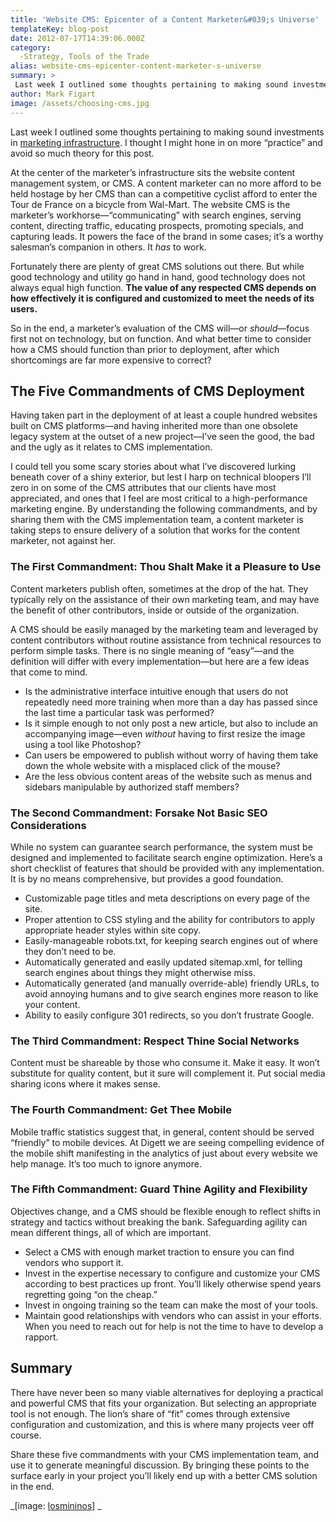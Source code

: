 ```yaml
---
title: 'Website CMS: Epicenter of a Content Marketer&#039;s Universe'
templateKey: blog-post
date: 2012-07-17T14:39:06.000Z
category: 
  -Strategy, Tools of the Trade
alias: website-cms-epicenter-content-marketer-s-universe
summary: > 
 Last week I outlined some thoughts pertaining to making sound investments in marketing infrastructure. I thought I might hone in on more "practice" and avoid so much theory for this post.
author: Mark Figart
image: /assets/choosing-cms.jpg
---
```


Last week I outlined some thoughts pertaining to making sound investments in [marketing infrastructure](/blog/07/09/2012/measure-twice-cut-once). I thought I might hone in on more “practice” and avoid so much theory for this post.

At the center of the marketer’s infrastructure sits the website content management system, or CMS. A content marketer can no more afford to be held hostage by her CMS than can a competitive cyclist afford to enter the Tour de France on a bicycle from Wal-Mart. The website CMS is the marketer’s workhorse—“communicating” with search engines, serving content, directing traffic, educating prospects, promoting specials, and capturing leads. It powers the face of the brand in some cases; it’s a worthy salesman’s companion in others. It _has_ to work.

Fortunately there are plenty of great CMS solutions out there. But while good technology and utility go hand in hand, good technology does not always equal high function. **The value of any respected CMS depends on how effectively it is configured and customized to meet the needs of its users.**

So in the end, a marketer’s evaluation of the CMS will—or _should_—focus first not on technology, but on function. And what better time to consider how a CMS should function than prior to deployment, after which shortcomings are far more expensive to correct?

The Five Commandments of CMS Deployment
---------------------------------------

Having taken part in the deployment of at least a couple hundred websites built on CMS platforms—and having inherited more than one obsolete legacy system at the outset of a new project—I’ve seen the good, the bad and the ugly as it relates to CMS implementation.

I could tell you some scary stories about what I’ve discovered lurking beneath cover of a shiny exterior, but lest I harp on technical bloopers I’ll zero in on some of the CMS attributes that our clients have most appreciated, and ones that I feel are most critical to a high-performance marketing engine. By understanding the following commandments, and by sharing them with the CMS implementation team, a content marketer is taking steps to ensure delivery of a solution that works for the content marketer, not against her.

### The First Commandment: Thou Shalt Make it a Pleasure to Use

Content marketers publish often, sometimes at the drop of the hat. They typically rely on the assistance of their own marketing team, and may have the benefit of other contributors, inside or outside of the organization.

A CMS should be easily managed by the marketing team and leveraged by content contributors without routine assistance from technical resources to perform simple tasks. There is no single meaning of “easy”—and the definition will differ with every implementation—but here are a few ideas that come to mind.

*   Is the administrative interface intuitive enough that users do not repeatedly need more training when more than a day has passed since the last time a particular task was performed?
*   Is it simple enough to not only post a new article, but also to include an accompanying image—even _without_ having to first resize the image using a tool like Photoshop?
*   Can users be empowered to publish without worry of having them take down the whole website with a misplaced click of the mouse?
*   Are the less obvious content areas of the website such as menus and sidebars manipulable by authorized staff members?

### The Second Commandment: Forsake Not Basic SEO Considerations

While no system can guarantee search performance, the system must be designed and implemented to facilitate search engine optimization. Here’s a short checklist of features that should be provided with any implementation. It is by no means comprehensive, but provides a good foundation.

*   Customizable page titles and meta descriptions on every page of the site.
*   Proper attention to CSS styling and the ability for contributors to apply appropriate header styles within site copy.
*   Easily-manageable robots.txt, for keeping search engines out of where they don’t need to be.
*   Automatically generated and easily updated sitemap.xml, for telling search engines about things they might otherwise miss.
*   Automatically generated (and manually override-able) friendly URLs, to avoid annoying humans and to give search engines more reason to like your content.
*   Ability to easily configure 301 redirects, so you don’t frustrate Google.

### The Third Commandment: Respect Thine Social Networks

Content must be shareable by those who consume it. Make it easy. It won’t substitute for quality content, but it sure will complement it. Put social media sharing icons where it makes sense.

### The Fourth Commandment: Get Thee Mobile

Mobile traffic statistics suggest that, in general, content should be served “friendly” to mobile devices. At Digett we are seeing compelling evidence of the mobile shift manifesting in the analytics of just about every website we help manage. It’s too much to ignore anymore.

### The Fifth Commandment: Guard Thine Agility and Flexibility

Objectives change, and a CMS should be flexible enough to reflect shifts in strategy and tactics without breaking the bank. Safeguarding agility can mean different things, all of which are important.

*   Select a CMS with enough market traction to ensure you can find vendors who support it.
*   Invest in the expertise necessary to configure and customize your CMS according to best practices up front. You’ll likely otherwise spend years regretting going “on the cheap.”
*   Invest in ongoing training so the team can make the most of your tools.
*   Maintain good relationships with vendors who can assist in your efforts. When you need to reach out for help is not the time to have to develop a rapport.

Summary
-------

There have never been so many viable alternatives for deploying a practical and powerful CMS that fits your organization. But selecting an appropriate tool is not enough. The lion’s share of “fit” comes through extensive configuration and customization, and this is where many projects veer off course.

Share these five commandments with your CMS implementation team, and use it to generate meaningful discussion. By bringing these points to the surface early in your project you’ll likely end up with a better CMS solution in the end.

_\[image: [losmininos](http://www.flickr.com/photos/losmininos/1697182584/)\] _